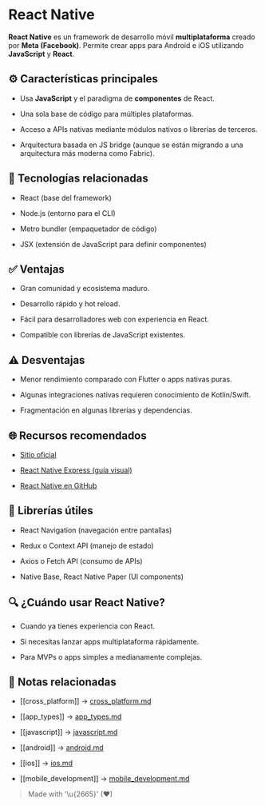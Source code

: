 # React Native

**React Native** es un framework de desarrollo móvil **multiplataforma** creado por **Meta (Facebook)**. Permite crear apps para Android e iOS utilizando **JavaScript** y **React**.

## ⚙️ Características principales

- Usa **JavaScript** y el paradigma de **componentes** de React.  
  
- Una sola base de código para múltiples plataformas.  
  
- Acceso a APIs nativas mediante módulos nativos o librerías de terceros.  
  
- Arquitectura basada en JS bridge (aunque se están migrando a una arquitectura más moderna como Fabric).  

## 🔧 Tecnologías relacionadas

- React (base del framework)  
  
- Node.js (entorno para el CLI)  
  
- Metro bundler (empaquetador de código)  
  
- JSX (extensión de JavaScript para definir componentes)  

## ✅ Ventajas

- Gran comunidad y ecosistema maduro.  
  
- Desarrollo rápido y hot reload.  
  
- Fácil para desarrolladores web con experiencia en React.  
  
- Compatible con librerías de JavaScript existentes.  

## ⚠️ Desventajas

- Menor rendimiento comparado con Flutter o apps nativas puras.  
  
- Algunas integraciones nativas requieren conocimiento de Kotlin/Swift.  
  
- Fragmentación en algunas librerías y dependencias.  

## 🌐 Recursos recomendados

- [Sitio oficial](https://reactnative.dev/)  
  
- [React Native Express (guía visual)](https://www.reactnative.express/)  
  
- [React Native en GitHub](https://github.com/facebook/react-native)  

## 🧩 Librerías útiles

- React Navigation (navegación entre pantallas)  
  
- Redux o Context API (manejo de estado)  
  
- Axios o Fetch API (consumo de APIs)  
  
- Native Base, React Native Paper (UI components)  

## 🔍 ¿Cuándo usar React Native?

- Cuando ya tienes experiencia con React.  
  
- Si necesitas lanzar apps multiplataforma rápidamente.  
  
- Para MVPs o apps simples a medianamente complejas.  

## 🔗 Notas relacionadas

- [[cross_platform]] → [cross_platform.md](/overview/cross_platform.md)  

- [[app_types]] → [app_types.md](/overview/app_types.md)  

- [[javascript]] → [javascript.md](/languages/javascript.md)  

- [[android]] → [android.md](/os/android.md)  

- [[ios]] → [ios.md](/os/ios.md)  

- [[mobile_development]] → [mobile_development.md](/overview/mobile_development.md)  

> Made with '\u{2665}' (♥)
